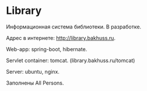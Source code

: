 # Library
Информационная система библиотеки. В разработке.

Адрес в интернете: http://library.bakhuss.ru.

Web-app: spring-boot, hibernate.

Servlet container: tomcat.
(library.bakhuss.ru/tomcat)

Server: ubuntu, nginx.

Заполнены All Persons.
